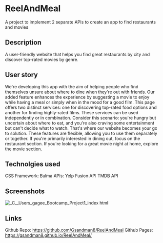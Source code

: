 # ReelAndMeal
A project to implement 2 separate APIs to create an app to find restaurants and movies

## Description
A user-friendly website that helps you find great restaurants by city and discover top-rated movies by genre.

## User story
We're developing this app with the aim of helping people who find themselves unsure about where to dine when they're out with friends. 
Our added feature enhances the experience by suggesting a movie to enjoy while having a meal or simply when in the mood for a good film.
This page offers two distinct services: one for discovering top-rated food options and another for finding highly-rated films. 
These services can be used independently or in combination.
Consider this scenario: you're hungry but uncertain about where to eat, and you're also craving some entertainment but can't decide what to watch. 
That's where our website becomes your go to solution.
These features are flexible, allowing you to use them separately or together. 
If you're primarily interested in dining out, focus on the restaurant section. 
If you're looking for a great movie night at home, explore the movie section.

## Technolgies used
CSS Framework:
  Bulma
APIs: 
  Yelp Fusion API
  TMDB API

## Screenshots

![_C__Users_gagee_Bootcamp_Project1_index html](https://github.com/Gsandman8/ReelAndMeal/assets/140360580/c903901f-5668-4b34-9026-445756dce4a5)

## Links
Github Repo:
  https://github.com/Gsandman8/ReelAndMeal
Github Pages:
  https://gsandman8.github.io/ReelAndMeal/
